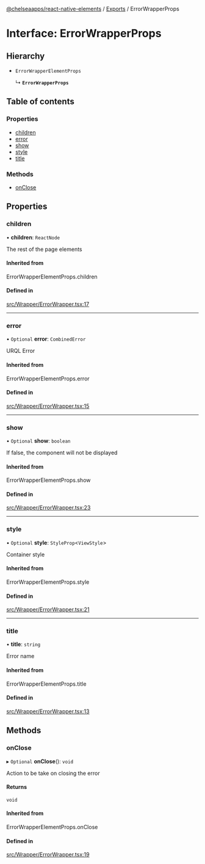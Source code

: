 [@chelseaapps/react-native-elements](../README.md) / [Exports](../modules.md) / ErrorWrapperProps

# Interface: ErrorWrapperProps

## Hierarchy

- `ErrorWrapperElementProps`

  ↳ **`ErrorWrapperProps`**

## Table of contents

### Properties

- [children](ErrorWrapperProps.md#children)
- [error](ErrorWrapperProps.md#error)
- [show](ErrorWrapperProps.md#show)
- [style](ErrorWrapperProps.md#style)
- [title](ErrorWrapperProps.md#title)

### Methods

- [onClose](ErrorWrapperProps.md#onclose)

## Properties

### children

• **children**: `ReactNode`

The rest of the page elements

#### Inherited from

ErrorWrapperElementProps.children

#### Defined in

[src/Wrapper/ErrorWrapper.tsx:17](https://github.com/chelsea-apps/react-native-elements/blob/0b9d864/src/Wrapper/ErrorWrapper.tsx#L17)

___

### error

• `Optional` **error**: `CombinedError`

URQL Error

#### Inherited from

ErrorWrapperElementProps.error

#### Defined in

[src/Wrapper/ErrorWrapper.tsx:15](https://github.com/chelsea-apps/react-native-elements/blob/0b9d864/src/Wrapper/ErrorWrapper.tsx#L15)

___

### show

• `Optional` **show**: `boolean`

If false, the component will not be displayed

#### Inherited from

ErrorWrapperElementProps.show

#### Defined in

[src/Wrapper/ErrorWrapper.tsx:23](https://github.com/chelsea-apps/react-native-elements/blob/0b9d864/src/Wrapper/ErrorWrapper.tsx#L23)

___

### style

• `Optional` **style**: `StyleProp`<`ViewStyle`\>

Container style

#### Inherited from

ErrorWrapperElementProps.style

#### Defined in

[src/Wrapper/ErrorWrapper.tsx:21](https://github.com/chelsea-apps/react-native-elements/blob/0b9d864/src/Wrapper/ErrorWrapper.tsx#L21)

___

### title

• **title**: `string`

Error name

#### Inherited from

ErrorWrapperElementProps.title

#### Defined in

[src/Wrapper/ErrorWrapper.tsx:13](https://github.com/chelsea-apps/react-native-elements/blob/0b9d864/src/Wrapper/ErrorWrapper.tsx#L13)

## Methods

### onClose

▸ `Optional` **onClose**(): `void`

Action to be take on closing the error

#### Returns

`void`

#### Inherited from

ErrorWrapperElementProps.onClose

#### Defined in

[src/Wrapper/ErrorWrapper.tsx:19](https://github.com/chelsea-apps/react-native-elements/blob/0b9d864/src/Wrapper/ErrorWrapper.tsx#L19)
